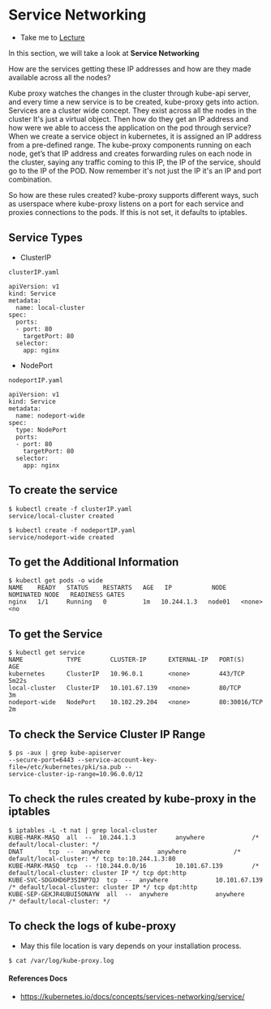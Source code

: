 # Service Networking

  - Take me to [Lecture](https://kodekloud.com/courses/certified-kubernetes-administrator-with-practice-tests/lectures/9808291)

In this section, we will take a look at **Service Networking**


How are the services getting these IP addresses and how are they made available across all the nodes?

 Kube proxy watches the changes in the cluster through kube-api server, and every time a new service is to be created, kube-proxy gets into action. Services are a cluster wide concept. They exist across all the nodes in the cluster
It's just a virtual object.
Then how do they get an IP address and how were we able to access the application on the pod through service?
When we create a service object in kubernetes, it is assigned an IP address from a pre-defined range.
The kube-proxy components running on each node, get’s that IP address and creates forwarding rules on
each node in the cluster, saying any traffic coming to this IP, the IP of the service, should go to the IP of the POD.
Now remember it's not just the IP it's an IP and port combination.

So how are these rules created? 
kube-proxy supports different ways, such as userspace where kube-proxy
listens on a port for each service and proxies connections to the pods. 
If this is not set, it defaults to iptables.
## Service Types


- ClusterIP 


```
clusterIP.yaml

apiVersion: v1
kind: Service
metadata:
  name: local-cluster
spec:
  ports:
  - port: 80
    targetPort: 80
  selector:
    app: nginx
```

- NodePort

```
nodeportIP.yaml

apiVersion: v1
kind: Service
metadata:
  name: nodeport-wide
spec:
  type: NodePort
  ports:
  - port: 80
    targetPort: 80
  selector:
    app: nginx
```

## To create the service 

```
$ kubectl create -f clusterIP.yaml
service/local-cluster created

$ kubectl create -f nodeportIP.yaml
service/nodeport-wide created
```

## To get the Additional Information

```
$ kubectl get pods -o wide
NAME    READY   STATUS    RESTARTS   AGE   IP           NODE     NOMINATED NODE   READINESS GATES
nginx   1/1     Running   0          1m   10.244.1.3   node01   <none>           <no
```

## To get the Service

```
$ kubectl get service
NAME            TYPE        CLUSTER-IP      EXTERNAL-IP   PORT(S)        AGE
kubernetes      ClusterIP   10.96.0.1       <none>        443/TCP        5m22s
local-cluster   ClusterIP   10.101.67.139   <none>        80/TCP         3m
nodeport-wide   NodePort    10.102.29.204   <none>        80:30016/TCP   2m
```

## To check the Service Cluster IP Range 

```
$ ps -aux | grep kube-apiserver
--secure-port=6443 --service-account-key-file=/etc/kubernetes/pki/sa.pub --
service-cluster-ip-range=10.96.0.0/12

```

## To check the rules created by kube-proxy in the iptables

```
$ iptables -L -t nat | grep local-cluster
KUBE-MARK-MASQ  all  --  10.244.1.3           anywhere             /* default/local-cluster: */
DNAT       tcp  --  anywhere             anywhere             /* default/local-cluster: */ tcp to:10.244.1.3:80
KUBE-MARK-MASQ  tcp  -- !10.244.0.0/16        10.101.67.139        /* default/local-cluster: cluster IP */ tcp dpt:http
KUBE-SVC-SDGXHD6P3SINP7QJ  tcp  --  anywhere             10.101.67.139        /* default/local-cluster: cluster IP */ tcp dpt:http
KUBE-SEP-GEKJR4UBUI5ONAYW  all  --  anywhere             anywhere             /* default/local-cluster: */
```

## To check the logs of kube-proxy

- May this file location is vary depends on your installation process.

```
$ cat /var/log/kube-proxy.log

```


#### References Docs

- https://kubernetes.io/docs/concepts/services-networking/service/
